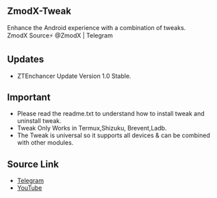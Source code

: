 <a name="readme-top"></a>
## ZmodX-Tweak<br />
Enhance the Android experience with a combination of tweaks.<br />
ZmodX Source⚡ @ZmodX | Telegram 

## Updates<br />
- ZTEnchancer Update Version 1.0  Stable.<br />

## Important <br />
- Please read the readme.txt to understand how to install tweak and uninstall tweak.<br />
- Tweak Only Works in Termux,Shizuku, Brevent,Ladb.<br />
- The Tweak is universal so it supports all devices & can be combined with other modules.<br />

## Source Link <br />
- [Telegram](https://t.me/ZmodX)
- [YouTube](https://youtube.com/@zmodxid)
